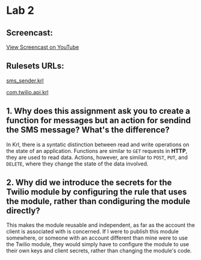 # Lab 2

## Screencast:

[View Screencast on YouTube](https://youtu.be/DR-eDRLpiTg)

## Rulesets URLs:

[sms_sender.krl](https://raw.githubusercontent.com/rogvc/cs462/master/lab2/rulesets/sms_sender.krl)

[com.twilio.api.krl](https://raw.githubusercontent.com/rogvc/cs462/master/lab2/rulesets/modules/com.twilio.api.krl)

## 1. Why does this assignment ask you to create a function for messages but an action for sendind the SMS message? What's the difference?

In Krl, there is a syntatic distinction between read and write operations on the state of an application. Functions are similar to `GET` requests in **HTTP**, they are used to read data. Actions, however, are similar to `POST`, `PUT`, and `DELETE`, where they change the state of the data involved.

## 2. Why did we introduce the secrets for the Twilio module by configuring the rule that uses the module, rather than condiguring the module directly?

This makes the module reusable and independent, as far as the account the client is associated with is concerned. If I were to publish this module somewhere, or someone with an account different than mine were to use the Twilio module, they would simply have to configure the module to use their own keys and client secrets, rather than changing the module's code.
